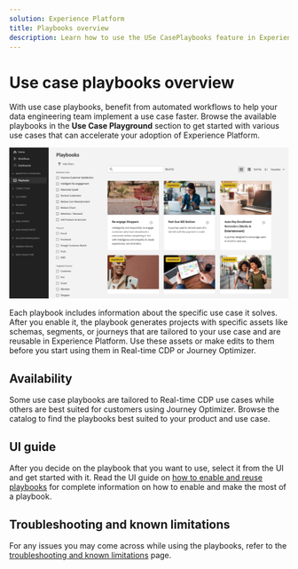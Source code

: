 ```yaml
---
solution: Experience Platform
title: Playbooks overview
description: Learn how to use the USe CasePlaybooks feature in Experience Platform to get started with various use cases
---
```


# Use case playbooks overview

With use case playbooks, benefit from automated workflows to help your data engineering team implement a use case faster. Browse the available playbooks in the **Use Case Playground** section to get started with various use cases that can accelerate your adoption of Experience Platform. 

![View of all playbooks](/help/use-case-playbooks/assets/playbooks/overview/playbooks-landing-page.png)

Each playbook includes information about the specific use case it solves. After you enable it, the playbook generates projects with specific assets like schemas, segments, or journeys that are tailored to your use case and are reusable in Experience Platform. Use these assets or make edits to them before you start using them in Real-time CDP or Journey Optimizer.

## Availability

Some use case playbooks are tailored to Real-time CDP use cases while others are best suited for customers using Journey Optimizer. Browse the catalog to find the playbooks best suited to your product and use case.

## UI guide

After you decide on the playbook that you want to use, select it from the UI and get started with it. Read the UI guide on [how to enable and reuse playbooks](/help/use-case-playbooks/playbooks/ui-guide.md) for complete information on how to enable and make the most of a playbook.  

## Troubleshooting and known limitations

For any issues you may come across while using the playbooks, refer to the [troubleshooting and known limitations](/help/use-case-playbooks/playbooks/troubleshooting.md) page.